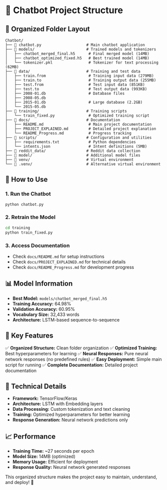 # 🤖 Chatbot Project Structure

## 📁 Organized Folder Layout

```
Chatbot/
├── 🤖 chatbot.py                    # Main chatbot application
├── 📁 models/                       # Trained models and tokenizers
│   ├── chatbot_merged_final.h5      # Final merged model (14MB)
│   ├── chatbot_optimized_fixed.h5   # Best trained model (14MB)
│   └── tokenizer.pkl                # Tokenizer for text processing (62MB)
├── 📁 data/                         # Training and test data
│   ├── train.from                   # Training input data (279MB)
│   ├── train.to                     # Training output data (255MB)
│   ├── test.from                    # Test input data (851KB)
│   ├── test.to                      # Test output data (993KB)
│   ├── 2008-01.db                   # Database files
│   ├── 2008-05.db
│   ├── 2015-01.db                   # Large database (2.2GB)
│   └── 2015-05.db
├── 📁 training/                     # Training scripts
│   └── train_fixed.py               # Optimized training script
├── 📁 docs/                         # Documentation
│   ├── README.md                    # Main project documentation
│   ├── PROJECT_EXPLAINED.md         # Detailed project explanation
│   └── README_Progress.md           # Progress tracking
├── 📁 scripts/                      # Configuration and utilities
│   ├── requirements.txt             # Python dependencies
│   └── intents.json                 # Intent definitions (5MB)
├── 📁 reddit_data/                  # Reddit data collection
├── 📁 model/                        # Additional model files
├── 📁 venv/                         # Virtual environment
└── 📁 .venv/                        # Alternative virtual environment
```

## 🚀 How to Use

### 1. **Run the Chatbot**
```bash
python chatbot.py
```

### 2. **Retrain the Model**
```bash
cd training
python train_fixed.py
```

### 3. **Access Documentation**
- Check `docs/README.md` for setup instructions
- Check `docs/PROJECT_EXPLAINED.md` for technical details
- Check `docs/README_Progress.md` for development progress

## 📊 Model Information

- **Best Model:** `models/chatbot_merged_final.h5`
- **Training Accuracy:** 64.98%
- **Validation Accuracy:** 60.95%
- **Vocabulary Size:** 32,433 words
- **Architecture:** LSTM-based sequence-to-sequence

## 🎯 Key Features

✅ **Organized Structure:** Clean folder organization
✅ **Optimized Training:** Best hyperparameters for learning
✅ **Neural Responses:** Pure neural network responses (no predefined rules)
✅ **Easy Deployment:** Simple main script for running
✅ **Complete Documentation:** Detailed project documentation

## 🔧 Technical Details

- **Framework:** TensorFlow/Keras
- **Architecture:** LSTM with Embedding layers
- **Data Processing:** Custom tokenization and text cleaning
- **Training:** Optimized hyperparameters for better learning
- **Response Generation:** Neural network predictions only

## 📈 Performance

- **Training Time:** ~27 seconds per epoch
- **Model Size:** 14MB (optimized)
- **Memory Usage:** Efficient for deployment
- **Response Quality:** Neural network generated responses

This organized structure makes the project easy to maintain, understand, and deploy! 🎉 